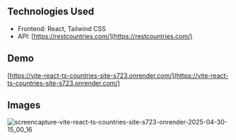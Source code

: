 ## Technologies Used

* Frontend: React, Tailwind CSS
* API: [https://restcountries.com/](https://restcountries.com/)

## Demo

[https://vite-react-ts-countries-site-s723.onrender.com/](https://vite-react-ts-countries-site-s723.onrender.com/)

## Images

![screencapture-vite-react-ts-countries-site-s723-onrender-2025-04-30-15_00_16](https://github.com/user-attachments/assets/1f996df3-b6bf-4567-bac7-a63f48681763)

